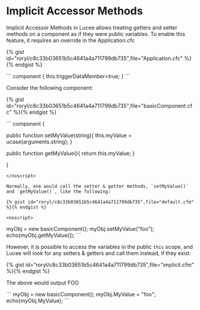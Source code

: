 # Implicit Accessor Methods

Implicit Accessor Methods in Lucee allows treating getters and setter methods on a component as if they were public variables. To enable this feature, it requires an override in the Application.cfc

{% gist id="roryl/c8c33b03651b5c4641a4a711799db735",file="Application.cfc" %}{% endgist %}

<noscript>
```
component {
	this.triggerDataMember=true;
}
```
</noscript>

Consider the following component: 

{% gist id="roryl/c8c33b03651b5c4641a4a711799db735",file="basicComponent.cfc" %}{% endgist %}

<noscript>
```
component {
  
  public function setMyValue(string){
  	this.myValue = ucase(arguments.string);
  }

  public function getMyValue(){
  	return this.myValue;
  }
  
}
```
</noscript>

Normally, one would call the setter & getter methods, `setMyValue()` and `getMyValue()`, like the following:

{% gist id="roryl/c8c33b03651b5c4641a4a711799db735",file="default.cfm" %}{% endgist %}

<noscript>
```
<cfscript>
myObj = new basicComponent();
myObj.setMyValue("foo");
echo(myObj.getMyValue());
</cfscript>
```
</noscript>

However, it is possible to access the variables in the public `this` scope, and Lucee will look for any setters & getters and call them instead, if they exist:

{% gist id="roryl/c8c33b03651b5c4641a4a711799db735",file="implicit.cfm" %}{% endgist %}

The above would output FOO

<noscript>
```
<cfscript>
myObj = new basicComponent();
myObj.MyValue = "foo";
echo(myObj.MyValue);
</cfscript>
```
</noscript>